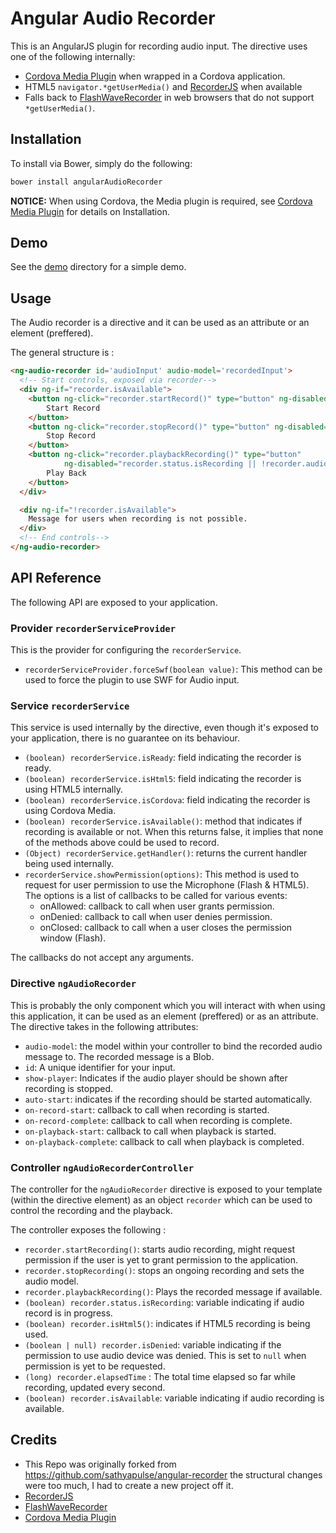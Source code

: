 # Angular Audio Recorder
This is an AngularJS plugin for recording audio input. The directive uses one of the following internally:
- [Cordova Media Plugin](https://github.com/apache/cordova-plugin-media) when wrapped in a Cordova application.
- HTML5 `navigator.*getUserMedia()` and [RecorderJS](https://github.com/mattdiamond/Recorderjs) when available
- Falls back to [FlashWaveRecorder](https://github.com/michalstocki/FlashWavRecorder) in web browsers that do not support `*getUserMedia()`.

## Installation

To install via Bower, simply do the following:

```bash
bower install angularAudioRecorder
```

**NOTICE:** When using Cordova, the Media plugin is required, see [Cordova Media Plugin](https://github.com/apache/cordova-plugin-media) for details on Installation.

## Demo

See the [demo](demo) directory for a simple demo.

## Usage

The Audio recorder is a directive and it can be used as an attribute or an element (preffered).

The general structure is :

```HTML
<ng-audio-recorder id='audioInput' audio-model='recordedInput'>
  <!-- Start controls, exposed via recorder-->
  <div ng-if="recorder.isAvailable">
    <button ng-click="recorder.startRecord()" type="button" ng-disabled="recorder.status.isRecording">
        Start Record
    </button>
    <button ng-click="recorder.stopRecord()" type="button" ng-disabled="recorder.status.isRecording === false">
        Stop Record
    </button>
    <button ng-click="recorder.playbackRecording()" type="button"
            ng-disabled="recorder.status.isRecording || !recorder.audioModel">
        Play Back
    </button>
  </div>

  <div ng-if="!recorder.isAvailable">
    Message for users when recording is not possible.
  </div>
  <!-- End controls-->
</ng-audio-recorder>
```

## API Reference

The following API are exposed to your application.

### Provider `recorderServiceProvider`

This is the provider for configuring the `recorderService`.

- `recorderServiceProvider.forceSwf(boolean value)`: This method can be used to force the plugin to use SWF for Audio input.

### Service `recorderService`

This service is used internally by the directive, even though it's exposed to your application, there is no guarantee on its behaviour.

- `(boolean) recorderService.isReady`: field indicating the recorder is ready.
- `(boolean) recorderService.isHtml5`: field indicating the recorder is using HTML5 internally.
- `(boolean) recorderService.isCordova`: field indicating the recorder is using Cordova Media.
- `(boolean) recorderService.isAvailable()`: method that indicates if recording is available or not. When this returns false, it implies that none of the methods above could be used to record.
- `(Object) recorderService.getHandler()`: returns the current handler being used internally.
- `recorderService.showPermission(options)`: This method is used to request for user permission to use the Microphone (Flash & HTML5). The options is a list of callbacks to be called for various events:
    * onAllowed: callback to call when user grants permission.
    * onDenied: callback to call when user denies permission.
    * onClosed: callback to call when a user closes the permission window (Flash).

The callbacks do not accept any arguments.

### Directive `ngAudioRecorder`

This is probably the only component which you will interact with when using this application, it can be used as an element (preffered) or as an attribute. The directive takes in the following attributes:

- `audio-model`: the model within your controller to bind the recorded audio message to. The recorded message is a Blob.
- `id`: A unique identifier for your input.
- `show-player`: Indicates if the audio player should be shown after recording is stopped.
- `auto-start`: indicates if the recording should be started automatically.
- `on-record-start`: callback to call when recording is started.
- `on-record-complete`: callback to call when recording is complete.
- `on-playback-start`: callback to call when playback is started.
- `on-playback-complete`: callback to call when playback is completed.

### Controller `ngAudioRecorderController`

The controller for the `ngAudioRecorder` directive is exposed to your template (within the directive element) as an object `recorder` which can be used to control the recording and the playback.

The controller exposes the following :

- `recorder.startRecording()`: starts audio recording, might request permission if the user is yet to grant permission to the application.
- `recorder.stopRecording()`: stops an ongoing recording and sets the audio model.
- `recorder.playbackRecording()`: Plays the recorded message if available.
- `(boolean) recorder.status.isRecording`: variable indicating if audio record is in progress.
- `(boolean) recorder.isHtml5()`: indicates if HTML5 recording is being used.
- `(boolean | null) recorder.isDenied`: variable indicating if the permission to use audio device was denied. This is set to `null` when permission is yet to be requested.
- `(long) recorder.elapsedTime` : The total time elapsed so far while recording, updated every second.
- `(boolean) recorder.isAvailable`: variable indicating if audio recording is available.





## Credits

 - This Repo was originally forked from https://github.com/sathyapulse/angular-recorder the structural changes were too much, I had to create a new project off it.
 - [RecorderJS](https://github.com/mattdiamond/Recorderjs)
 - [FlashWaveRecorder](https://github.com/michalstocki/FlashWavRecorder)
 - [Cordova Media Plugin](https://github.com/apache/cordova-plugin-media)
